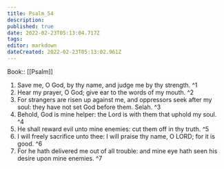 ```yaml
---
title: Psalm_54
description: 
published: true
date: 2022-02-23T05:13:04.717Z
tags: 
editor: markdown
dateCreated: 2022-02-23T05:13:02.961Z
---
```


 Book:: [[Psalm]]
 1. Save me, O God, by thy name, and judge me by thy strength. ^1
 2. Hear my prayer, O God; give ear to the words of my mouth. ^2
 3. For strangers are risen up against me, and oppressors seek after my soul: they have not set God before them. Selah. ^3
 4. Behold, God is mine helper: the Lord is with them that uphold my soul. ^4
 5. He shall reward evil unto mine enemies: cut them off in thy truth. ^5
 6. I will freely sacrifice unto thee: I will praise thy name, O LORD; for it is good. ^6
 7. For he hath delivered me out of all trouble: and mine eye hath seen his desire upon mine enemies. ^7

